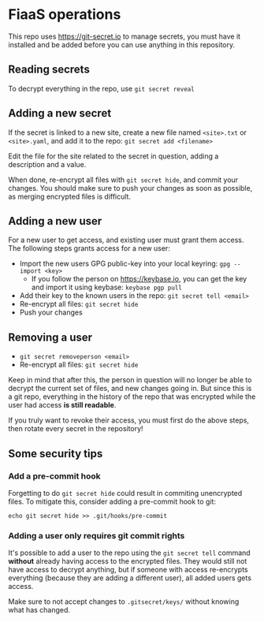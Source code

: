FiaaS operations
================

This repo uses https://git-secret.io to manage secrets, you must have it installed and be added
before you can use anything in this repository.

Reading secrets
---------------

To decrypt everything in the repo, use `git secret reveal`


Adding a new secret
-------------------

If the secret is linked to a new site, create a new file named `<site>.txt` or `<site>.yaml`, 
and add it to the repo: `git secret add <filename>`

Edit the file for the site related to the secret in question, adding a description and a value.

When done, re-encrypt all files with `git secret hide`, and commit your changes. You should 
make sure to push your changes as soon as possible, as merging encrypted files is difficult.


Adding a new user
-----------------

For a new user to get access, and existing user must grant them access. The following steps
grants access for a new user:

- Import the new users GPG public-key into your local keyring: `gpg --import <key>`
    - If you follow the person on https://keybase.io, you can get the key 
    and import it using keybase: `keybase pgp pull` 
- Add their key to the known users in the repo: `git secret tell <email>`
- Re-encrypt all files: `git secret hide`
- Push your changes


Removing a user
---------------

- `git secret removeperson <email>`
- Re-encrypt all files: `git secret hide`

Keep in mind that after this, the person in question will no longer be able to decrypt the
current set of files, and new changes going in. But since this is a git repo, everything
in the history of the repo that was encrypted while the user had access **is still readable**.

If you truly want to revoke their access, you must first do the above steps, then rotate 
every secret in the repository!


Some security tips
------------------

### Add a pre-commit hook

Forgetting to do `git secret hide` could result in commiting unencrypted files. To mitigate
this, consider adding a pre-commit hook to git:

`echo git secret hide >> .git/hooks/pre-commit`


### Adding a user only requires git commit rights

It's possible to add a user to the repo using the `git secret tell` command **without**
already having access to the encrypted files. They would still not have access to decrypt
anything, but if someone with access re-encrypts everything (because they are adding a
different user), all added users gets access.

Make sure to not accept changes to `.gitsecret/keys/` without knowing what has changed.
